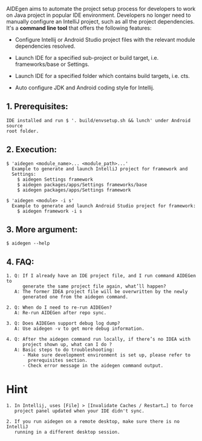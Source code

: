 AIDEgen aims to automate the project setup process for developers to work on
Java project in popular IDE environment. Developers no longer need to
manually configure an IntelliJ project, such as all the project dependencies.
It's a **command line tool** that offers the following features:

* Configure Intellij or Android Studio project files with the relevant module
  dependencies resolved.

* Launch IDE for a specified sub-project or build target, i.e. frameworks/base
  or Settings.

* Launch IDE for a specified folder which contains build targets, i.e. cts.

* Auto configure JDK and Android coding style for Intellij.

## 1. Prerequisites:

    IDE installed and run $ '. build/envsetup.sh && lunch' under Android source
    root folder.

## 2. Execution:

    $ 'aidegen <module_name>... <module_path>...'
      Example to generate and launch IntelliJ project for framework and
      Settings:
        $ aidegen Settings framework
        $ aidegen packages/apps/Settings frameworks/base
        $ aidegen packages/apps/Settings framework

    $ 'aidegen <module> -i s'
      Example to generate and launch Android Studio project for framework:
        $ aidegen framework -i s

## 3. More argument:

    $ aidegen --help

## 4. FAQ:

    1. Q: If I already have an IDE project file, and I run command AIDEGen to
          generate the same project file again, what’ll happen?
       A: The former IDEA project file will be overwritten by the newly
          generated one from the aidegen command.

    2. Q: When do I need to re-run AIDEGen?
       A: Re-run AIDEGen after repo sync.

    3. Q: Does AIDEGen support debug log dump?
       A: Use aidegen -v to get more debug information.

    4. Q: After the aidegen command run locally, if there’s no IDEA with
          project shown up, what can I do ?
       A: Basic steps to do troubleshooting:
          - Make sure development environment is set up, please refer to
            prerequisites section.
          - Check error message in the aidegen command output.

# Hint
    1. In Intellij, uses [File] > [Invalidate Caches / Restart…] to force
       project panel updated when your IDE didn't sync.

    2. If you run aidegen on a remote desktop, make sure there is no IntelliJ
       running in a different desktop session.
